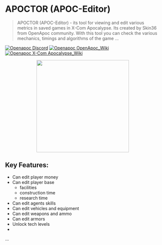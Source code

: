 # APOCTOR (APOC-Editor)

> APOCTOR (APOC-Editor) - its tool for viewing and edit various metrics in saved games in X-Com Apocalypse. Its created by Skin36 from OpenApoc community. With this tool you can check the various mechanics, timings and algorithms of the game ...

[![Openapoc Discord](https://img.shields.io/discord/142798944970211328.svg?label=discord)](https://discord.gg/f8Rayre)
[![Openapoc OpenApoc_Wiki](https://img.shields.io/badge/OpenApoc-Wiki-blue.svg)](https://www.ufopaedia.org/index.php/OpenApoc)
[![Openapoc X-Com Apocalypse_Wiki](https://img.shields.io/badge/XCom%20Apocalypse-Wiki-orange.svg)](https://www.ufopaedia.org/index.php/Apocalypse)

<p align="center"><img width="300px" src="https://user-images.githubusercontent.com/11581207/87161299-03705880-c2cd-11ea-8fab-644c2aa8d476.png"/></p>

## Key Features:
* Can edit player money
* Can edit player base 
  * facilities
  * construction time
  * research time
* Can edit agents skills
* Can edit vehicles and equipment
* Can edit weapons and ammo
* Can edit armors
* Unlock tech levels
* 
...

